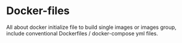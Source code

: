 # Docker-files
All about docker initialize file to build single images or images group, include conventional Dockerfiles / docker-compose yml files.
